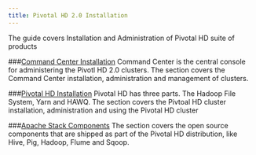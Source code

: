 ```yaml
---
title: Pivotal HD 2.0 Installation
---
```


The guide covers Installation and Administration of Pivotal HD suite of products

###[Command Center Installation](/installation/command-center.html)
Command Center is the central console for administering the Pivotl HD 2.0 clusters.
The section covers the Command Center installation, administration and management of clusters.

###[Pivotal HD Installation](/installation/pivotal-hd.html)
Pivotal HD has three parts. The Hadoop File System, Yarn and HAWQ.
The section covers the Pivtoal HD cluster installation, administration and using the Pivotal HD cluster

###[Apache Stack Components](/installation/apache-stack.html)
The section covers the open source components that are shipped as part of the Pivotal HD distribution, like Hive, Pig, Hadoop, Flume and Sqoop.

